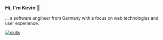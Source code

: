 ### Hi, I'm Kevin :wave:

... a software engineer from Germany with a focus on web technologies and user experience.

[![skills](https://go-skill-icons.vercel.app/api/icons?i=ts,nodejs,nextjs,vite,react,tailwind,express,hono,aws,cloudflare,postgres,mongodb,docker,vscode,github,gitlab&perline=4)](https://skillicons.dev)
